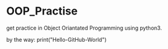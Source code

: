 # OOP_Practise
get practice in Object Oriantated Programming using python3.

by the way:
print("Hello-GitHub-World")
